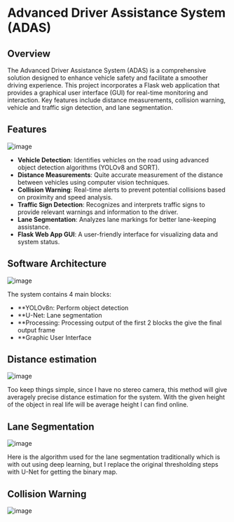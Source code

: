 # Advanced Driver Assistance System (ADAS)

## Overview

The Advanced Driver Assistance System (ADAS) is a comprehensive solution designed to enhance vehicle safety and facilitate a smoother driving experience. This project incorporates a Flask web application that provides a graphical user interface (GUI) for real-time monitoring and interaction. Key features include distance measurements, collision warning, vehicle and traffic sign detection, and lane segmentation.

## Features
![image](https://github.com/user-attachments/assets/494cd781-9227-40cd-988b-348354e26a71)

- **Vehicle Detection**: Identifies vehicles on the road using advanced object detection algorithms (YOLOv8 and SORT).
- **Distance Measurements**: Quite accurate measurement of the distance between vehicles using computer vision techniques.
- **Collision Warning**: Real-time alerts to prevent potential collisions based on proximity and speed analysis.
- **Traffic Sign Detection**: Recognizes and interprets traffic signs to provide relevant warnings and information to the driver.
- **Lane Segmentation**: Analyzes lane markings for better lane-keeping assistance.
- **Flask Web App GUI**: A user-friendly interface for visualizing data and system status.

## Software Architecture
![image](https://github.com/user-attachments/assets/0b69d5c0-81ad-4b8c-8d81-636d98d8801a)

The system contains 4 main blocks:
- **YOLOv8n: Perform object detection
- **U-Net: Lane segmentation
- **Processing: Processing output of the first 2 blocks the give the final output frame
- **Graphic User Interface

## Distance estimation
![image](https://github.com/user-attachments/assets/b20c993f-928d-4c59-95f5-af774f585be4)

Too keep things simple, since I have no stereo camera, this method will give averagely precise distance estimation for the system. With the given height of the object in real life will be average height I can find online.

## Lane Segmentation
![image](https://github.com/user-attachments/assets/62399911-4ea6-42ff-9127-488bd27194a2)

Here is the algorithm used for the lane segmentation traditionally which is with out using deep learning, but I replace the original thresholding steps with U-Net for getting the binary map.

## Collision Warning
![image](https://github.com/user-attachments/assets/b4468c9c-e240-4726-b823-f404a9c31196)

